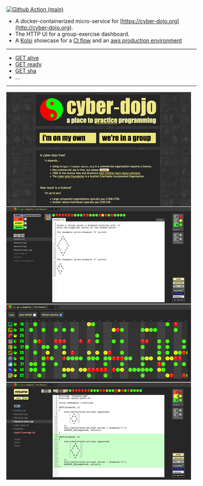 [![Github Action (main)](https://github.com/cyber-dojo/dashboard/actions/workflows/main.yml/badge.svg)](https://github.com/cyber-dojo/dashboard/actions)


- A docker-containerized micro-service for [https://cyber-dojo.org](http://cyber-dojo.org).
- The HTTP UI for a group-exercise dashboard.
- A [Kolsi](https://www.kosli.com/) showcase for a [CI flow](https://app.kosli.com/cyber-dojo/flows/dashboard/artifacts/) and an [aws production environment](https://app.kosli.com/cyber-dojo/environments/aws-prod/snapshots/)

- - - -
* [GET alive](docs/api.md#get-alive)  
* [GET ready](docs/api.md#get-ready)
* [GET sha](docs/api.md#get-sha)
* ...

- - - -
![cyber-dojo.org home page](https://github.com/cyber-dojo/cyber-dojo/blob/master/shared/home_page_snapshot.png)
